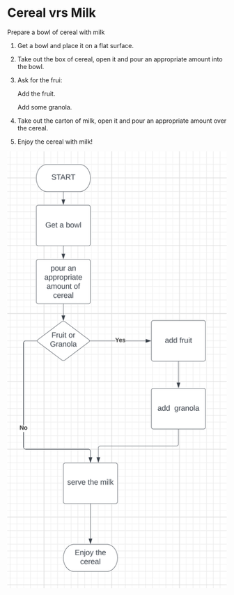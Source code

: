 # Cereal vrs Milk

Prepare a bowl of cereal with milk


1. Get a bowl and place it on a flat surface.
2. Take out the box of cereal, open it and pour an appropriate amount into the bowl.
3. Ask for the frui:

	Add the fruit.
	
	Add some granola.
	
5. Take out the carton of milk, open it and pour an appropriate amount over the cereal.
6. Enjoy the cereal with milk!


![cereal](https://github.com/sammeza10/core-code-from-scratch-readme/blob/6e136a7c2117813374ca8cb64cd0ecd0cbaa53a6/img/cereal.png)
 
	
